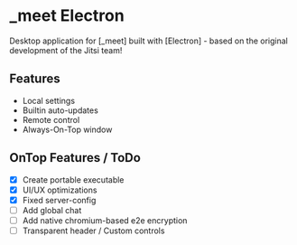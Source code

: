 # _meet Electron

Desktop application for [_meet] built with [Electron] - based on the original development of the Jitsi team!

## Features

- Local settings
- Builtin auto-updates
- Remote control
- Always-On-Top window

## OnTop Features / ToDo

-[x] Create portable executable
-[x] UI/UX optimizations
-[x] Fixed server-config
-[ ] Add global chat
-[ ] Add native chromium-based e2e encryption
-[ ] Transparent header / Custom controls
